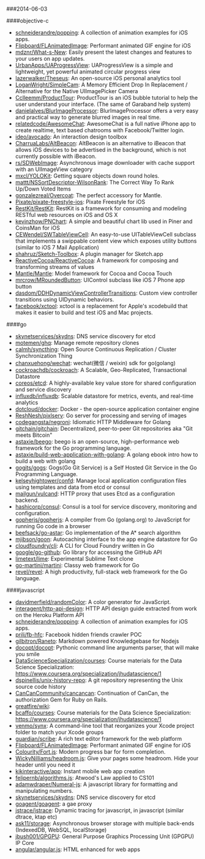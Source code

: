 ###2014-06-03

####objective-c
* [schneiderandre/popping](https://github.com/schneiderandre/popping): A collection of animation examples for iOS apps.
* [Flipboard/FLAnimatedImage](https://github.com/Flipboard/FLAnimatedImage): Performant animated GIF engine for iOS
* [mdznr/What-s-New](https://github.com/mdznr/What-s-New): Easily present the latest changes and features to your users on app updates.
* [UrbanApps/UAProgressView](https://github.com/UrbanApps/UAProgressView): UAProgressView is a simple and lightweight, yet powerful animated circular progress view
* [lazerwalker/Theseus](https://github.com/lazerwalker/Theseus): An open-source iOS personal analytics tool
* [LoganWright/SimpleCam](https://github.com/LoganWright/SimpleCam): A Memory Efficient Drop In Replacement / Alternative for the Native UIImagePicker Camera
* [Cclleemm/ProductTour](https://github.com/Cclleemm/ProductTour): ProductTour is an iOS bubble tutorial to help the user understand your interface. (The same of Garaband help system)
* [danielalves/BlurImageProcessor](https://github.com/danielalves/BlurImageProcessor): BlurImageProcessor offers a very easy and practical way to generate blurred images in real time.
* [relatedcode/AwesomeChat](https://github.com/relatedcode/AwesomeChat): AwesomeChat is a full native iPhone app to create realtime, text based chatrooms with Facebook/Twitter login.
* [ideo/avocado](https://github.com/ideo/avocado): An interaction design toolbox
* [CharruaLabs/AltBeacon](https://github.com/CharruaLabs/AltBeacon): AltBeacon is an alternative to iBeacon that allows iOS devices to be advertised in the background, which is not currently possible with iBeacon.
* [rs/SDWebImage](https://github.com/rs/SDWebImage): Asynchronous image downloader with cache support with an UIImageView category
* [mxcl/YOLOKit](https://github.com/mxcl/YOLOKit): Getting square objects down round holes.
* [mattt/NSSortDescriptor-WilsonRank](https://github.com/mattt/NSSortDescriptor-WilsonRank): The Correct Way To Rank Up/Down Voted Items
* [gonzalezreal/Overcoat](https://github.com/gonzalezreal/Overcoat): The perfect accessory for Mantle.
* [Pixate/pixate-freestyle-ios](https://github.com/Pixate/pixate-freestyle-ios): Pixate Freestyle for iOS
* [RestKit/RestKit](https://github.com/RestKit/RestKit): RestKit is a framework for consuming and modeling RESTful web resources on iOS and OS X
* [kevinzhow/PNChart](https://github.com/kevinzhow/PNChart): A simple and beautiful chart lib used in Piner and CoinsMan for iOS
* [CEWendel/SWTableViewCell](https://github.com/CEWendel/SWTableViewCell): An easy-to-use UITableViewCell subclass that implements a swippable content view which exposes utility buttons (similar to iOS 7 Mail Application)
* [shahruz/Sketch-Toolbox](https://github.com/shahruz/Sketch-Toolbox): A plugin manager for Sketch.app
* [ReactiveCocoa/ReactiveCocoa](https://github.com/ReactiveCocoa/ReactiveCocoa): A framework for composing and transforming streams of values
* [Mantle/Mantle](https://github.com/Mantle/Mantle): Model framework for Cocoa and Cocoa Touch
* [mrcrow/MRoundedButton](https://github.com/mrcrow/MRoundedButton): UIControl subclass like iOS 7 Phone app button
* [dasdom/DDHDynamicViewControllerTransitions](https://github.com/dasdom/DDHDynamicViewControllerTransitions): Custom view controller transitions using UIDynamic behaviors.
* [facebook/xctool](https://github.com/facebook/xctool): xctool is a replacement for Apple's xcodebuild that makes it easier to build and test iOS and Mac projects.

####go
* [skynetservices/skydns](https://github.com/skynetservices/skydns): DNS service discovery for etcd
* [motemen/ghq](https://github.com/motemen/ghq): Manage remote repository clones
* [calmh/syncthing](https://github.com/calmh/syncthing): Open Source Continuous Replication / Cluster Synchronization Thing
* [chanxuehong/wechat](https://github.com/chanxuehong/wechat): wechat(微信 / weixin) sdk for go(golang)
* [cockroachdb/cockroach](https://github.com/cockroachdb/cockroach): A Scalable, Geo-Replicated, Transactional Datastore
* [coreos/etcd](https://github.com/coreos/etcd): A highly-available key value store for shared configuration and service discovery
* [influxdb/influxdb](https://github.com/influxdb/influxdb): Scalable datastore for metrics, events, and real-time analytics
* [dotcloud/docker](https://github.com/dotcloud/docker): Docker - the open-source application container engine
* [ReshNesh/pixlserv](https://github.com/ReshNesh/pixlserv): Go server for processing and serving of images
* [codegangsta/negroni](https://github.com/codegangsta/negroni): Idiomatic HTTP Middleware for Golang
* [gitchain/gitchain](https://github.com/gitchain/gitchain): Decentralized, peer-to-peer Git repositories aka "Git meets Bitcoin"
* [astaxie/beego](https://github.com/astaxie/beego): beego is an open-source, high-performance web framework for the Go programming language.
* [astaxie/build-web-application-with-golang](https://github.com/astaxie/build-web-application-with-golang): A golang ebook intro how to build a web with golang
* [gogits/gogs](https://github.com/gogits/gogs): Gogs(Go Git Service) is a Self Hosted Git Service in the Go Programming Language.
* [kelseyhightower/confd](https://github.com/kelseyhightower/confd): Manage local application configuration files using templates and data from etcd or consul
* [mailgun/vulcand](https://github.com/mailgun/vulcand): HTTP proxy that uses Etcd as a configuration backend.
* [hashicorp/consul](https://github.com/hashicorp/consul): Consul is a tool for service discovery, monitoring and configuration.
* [gopherjs/gopherjs](https://github.com/gopherjs/gopherjs): A compiler from Go (golang.org) to JavaScript for running Go code in a browser
* [beefsack/go-astar](https://github.com/beefsack/go-astar): Go implementation of the A* search algorithm
* [mjibson/goon](https://github.com/mjibson/goon): Autocaching interface to the app engine datastore for Go
* [cloudfoundry/cli](https://github.com/cloudfoundry/cli): A CLI for Cloud Foundry written in Go
* [google/go-github](https://github.com/google/go-github): Go library for accessing the GitHub API
* [limetext/lime](https://github.com/limetext/lime): Experimental Sublime Text clone
* [go-martini/martini](https://github.com/go-martini/martini): Classy web framework for Go
* [revel/revel](https://github.com/revel/revel): A high productivity, full-stack web framework for the Go language.

####javascript
* [davidmerfield/randomColor](https://github.com/davidmerfield/randomColor): A color generator for JavaScript.
* [interagent/http-api-design](https://github.com/interagent/http-api-design): HTTP API design guide extracted from work on the Heroku Platform API
* [schneiderandre/popping](https://github.com/schneiderandre/popping): A collection of animation examples for iOS apps.
* [prili/fb-hfc](https://github.com/prili/fb-hfc): Facebook hidden friends crawler POC
* [gilbitron/Raneto](https://github.com/gilbitron/Raneto): Markdown powered Knowledgebase for Nodejs
* [docopt/docopt](https://github.com/docopt/docopt): Pythonic command line arguments parser, that will make you smile
* [DataScienceSpecialization/courses](https://github.com/DataScienceSpecialization/courses): Course materials for the Data Science Specialization: https://www.coursera.org/specialization/jhudatascience/1
* [dspinellis/unix-history-repo](https://github.com/dspinellis/unix-history-repo): A git repository representing the Unix source code history
* [CanCanCommunity/cancancan](https://github.com/CanCanCommunity/cancancan): Continuation of CanCan, the authorization Gem for Ruby on Rails.
* [greatfire/wiki](https://github.com/greatfire/wiki): 
* [bcaffo/courses](https://github.com/bcaffo/courses): Course materials for the Data Science Specialization: https://www.coursera.org/specialization/jhudatascience/1
* [venmo/synx](https://github.com/venmo/synx): A command-line tool that reorganizes your Xcode project folder to match your Xcode groups
* [guardian/scribe](https://github.com/guardian/scribe): A rich text editor framework for the web platform
* [Flipboard/FLAnimatedImage](https://github.com/Flipboard/FLAnimatedImage): Performant animated GIF engine for iOS
* [Colourity/Fort.js](https://github.com/Colourity/Fort.js): Modern progress bar for form completion. 
* [WickyNilliams/headroom.js](https://github.com/WickyNilliams/headroom.js): Give your pages some headroom. Hide your header until you need it
* [kikinteractive/app](https://github.com/kikinteractive/app): Instant mobile web app creation
* [felipernb/algorithms.js](https://github.com/felipernb/algorithms.js): Atwood's Law applied to CS101
* [adamwdraper/Numeral-js](https://github.com/adamwdraper/Numeral-js): A javascript library for formatting and manipulating numbers.
* [skynetservices/skydns](https://github.com/skynetservices/skydns): DNS service discovery for etcd
* [goagent/goagent](https://github.com/goagent/goagent): a gae proxy
* [jstrace/jstrace](https://github.com/jstrace/jstrace): Dynamic tracing for javascript, in javascript (similar dtrace, ktap etc)
* [ask11/storage](https://github.com/ask11/storage): Asynchronous browser storage with multiple back-ends (IndexedDB, WebSQL, localStorage)
* [jbush001/GPGPU](https://github.com/jbush001/GPGPU): General Purpose Graphics Processing Unit (GPGPU) IP Core
* [angular/angular.js](https://github.com/angular/angular.js): HTML enhanced for web apps
